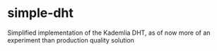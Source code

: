 # simple-dht
Simplified implementation of the Kademlia DHT, as of now more of an experiment than production quality solution
